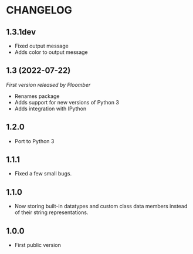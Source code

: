 # CHANGELOG

## 1.3.1dev
* Fixed output message
* Adds color to output message

## 1.3 (2022-07-22)

*First version released by Ploomber*

* Renames package
* Adds support for new versions of Python 3
* Adds integration with IPython

## 1.2.0

* Port to Python 3

## 1.1.1

* Fixed a few small bugs.

## 1.1.0

* Now storing built-in datatypes and custom class data members instead of their string representations.

## 1.0.0

* First public version
